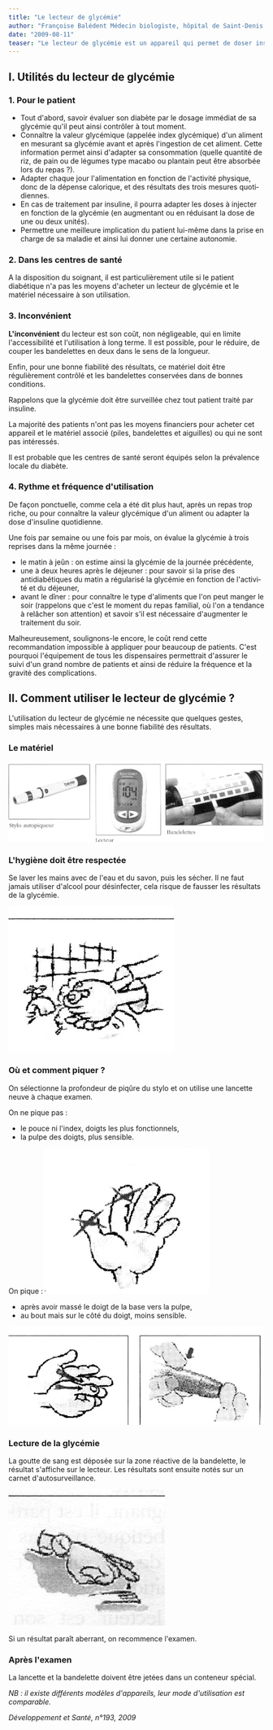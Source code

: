 ```yaml
---
title: "Le lecteur de glycémie"
author: "Françoise Balédent Médecin biologiste, hôpital de Saint-Denis, France."
date: "2009-08-11"
teaser: "Le lecteur de glycémie est un appareil qui permet de doser instantanément (quelques secondes) la glycémie et peut être utilisé par le patient lui-même."
---
```


## **I. Utilités du lecteur de glycémie**

### **1. Pour le patient**

*   Tout d'abord, savoir évaluer son diabète par le dosage immédiat de sa glycémie qu'il peut ainsi contrôler à tout moment.
*   Connaître la valeur glycémique (appelée index glycémique) d'un aliment en mesurant sa glycé­mie avant et après l'ingestion de cet aliment. Cette information permet ainsi d'adapter sa consommation (quelle quantité de riz, de pain ou de légumes type macabo ou plantain peut être absorbée lors du repas ?).
*   Adapter chaque jour l'alimentation en fonction de l'activité physique, donc de la dépense calo­rique, et des résultats des trois mesures quoti­diennes.
*   En cas de traitement par insuline, il pourra adap­ter les doses à injecter en fonction de la glycémie (en augmentant ou en réduisant la dose de une ou deux unités).
*   Permettre une meilleure implication du patient lui-même dans la prise en charge de sa maladie et ainsi lui donner une certaine autonomie.

### **2. Dans les centres de santé**

A la disposition du soignant, il est particulièrement utile si le patient diabétique n'a pas les moyens d'acheter un lecteur de glycémie et le matériel nécessaire à son utilisation.

### 3. Inconvénient

**L'inconvénient** du lecteur est son coût, non négligeable, qui en limite l'accessibilité et l'utilisa­tion à long terme. Il est possible, pour le réduire, de couper les bandelettes en deux dans le sens de la longueur.

Enfin, pour une bonne fiabilité des résultats, ce matériel doit être régulièrement contrôlé et les bandelettes conservées dans de bonnes condi­tions.

Rappelons que la glycémie doit être surveillée chez tout patient traité par insuline.

La majorité des patients n'ont pas les moyens financiers pour acheter cet appareil et le matériel associé (piles, bandelettes et aiguilles) ou qui ne sont pas intéressés.

Il est probable que les centres de santé seront équipés selon la prévalence locale du diabète.

### 4. Rythme et fréquence d'utilisation

De façon ponctuelle, comme cela a été dit plus haut, après un repas trop riche, ou pour connaître la valeur glycémique d'un aliment ou adapter la dose d'insuline quotidienne.

Une fois par semaine ou une fois par mois, on évalue la glycémie à trois reprises dans la même journée :

*   le matin à jeûn : on estime ainsi la glycémie de la journée précédente,
*   une à deux heures après le déjeuner : pour savoir si la prise des antidiabétiques du matin a régularisé la glycémie en fonction de l'activi­té et du déjeuner,
*   avant le dîner : pour connaître le type d'ali­ments que l'on peut manger le soir (rappelons que c'est le moment du repas familial, où l'on a tendance à relâcher son attention) et savoir s'il est nécessaire d'augmenter le traitement du soir.

Malheureusement, soulignons-le encore, le coût rend cette recommandation impossible à appliquer pour beaucoup de patients. C'est pourquoi l'équi­pement de tous les dispensaires permettrait d'as­surer le suivi d'un grand nombre de patients et ainsi de réduire la fréquence et la gravité des com­plications.

## II. Comment utiliser le lecteur de glycémie ?

L'utilisation du lecteur de glycémie ne nécessite que quelques gestes, simples mais nécessaires à une bonne fiabilité des résultats.

### Le matériel

![](12088-1.jpg)


### L'hygiène doit être respectée

Se laver les mains avec de l'eau et du savon, puis les sécher. Il ne faut jamais utiliser d'alcool pour désinfecter, cela risque de fausser les résultats de la glycémie.

![](12088-3.jpg)


### Où et comment piquer ?

On sélectionne la profondeur de piqûre du stylo et on utilise une lancette neuve à chaque examen.

On ne pique pas :

*   le pouce ni l'index, doigts les plus fonctionnels,
*   la pulpe des doigts, plus sensible.

On pique :![](12088-5.jpg)


*   après avoir massé le doigt de la base vers la pulpe,
*   au bout mais sur le côté du doigt, moins sensible.

![](12088-7.jpg)


### Lecture de la glycémie

La goutte de sang est déposée sur la zone réactive de la bandelette, le résultat s'affiche sur le lecteur. Les résultats sont ensuite notés sur un carnet d'autosurveillance.

![](12088-9.jpg)


Si un résultat paraît aberrant, on recommence l'examen.

### Après l'examen

La lancette et la bandelette doivent être jetées dans un conteneur spécial.

_NB : il existe différents modèles d'appareils, leur mode d'utilisation est comparable._

_Développement et Santé, n°193, 2009_
